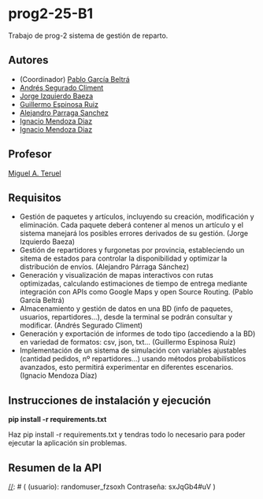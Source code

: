 # prog2-25-B1
Trabajo de prog-2 sistema de gestión de reparto.

## Autores
* (Coordinador) [Pablo García Beltrá](https://github.com/pgb64)
* [Andrés Segurado Climent](https://github.com/Bonew24)
* [Jorge Izquierdo Baeza](https://github.com/jorgeizquierdo-git)
* [Guillermo Espinosa Ruiz](https://github.com/ruukhaUA)
* [Alejandro Parraga Sanchez](https://github.com/w4lexf)
* [Ignacio Mendoza Diaz](https://github.com/w4lexf)
* [Ignacio Mendoza Diaz](https://github.com/imd24)

## Profesor
[Miguel A. Teruel](https://github.com/materuel-ua)

## Requisitos
* Gestión de paquetes y artículos, incluyendo su creación, modificación y eliminación. Cada paquete deberá contener al menos un artículo y el sistema manejará los posibles errores derivados de su gestión. (Jorge Izquierdo Baeza)  
* Gestión de repartidores y furgonetas por provincia, estableciendo un sitema de estados para controlar la disponibilidad y optimizar la distribución de envíos.  (Alejandro Párraga Sánchez) 
* Generación y visualización de mapas interactivos con rutas optimizadas, calculando estimaciones de tiempo de entrega mediante integración con APIs como Google Maps y open Source Routing. (Pablo García Beltrá) 
* Almacenamiento y gestión de datos en una BD (info de paquetes, usuarios, repartidores...), desde la terminal se podrán consultar y modificar. (Andrés Segurado Climent) 
* Generación y exportación de informes de todo tipo (accediendo a la BD) en variedad de formatos: csv, json, txt... (Guillermo Espinosa Ruíz) 
* Implementación de un sistema de simulación con variables ajustables (cantidad pedidos, nº repartidores...) usando métodos probabilísticos avanzados, esto permitirá experimentar en diferentes escenarios. (Ignacio Mendoza Díaz) 

## Instrucciones de instalación y ejecución
[//]: # (En primer lugar hay que activar el entorno virtual, para ello, ejecuta en la terminal el siguiente comando: python -m venv venvpaquetes) 
[//]: # (luego: source entorno_virtual/bin/activate.)
[//]: # (IMPORTANTE: No ejecutar en thonny, usar Visual Studio)

[//]: # (Ahora procedemos a instalar todas las dependencias:)

**pip install -r requirements.txt**

Haz pip install -r requirements.txt y tendras todo lo necesario para poder ejecutar la aplicación sin problemas.


## Resumen de la API
[//]: # (Para comenzar a usar la app en Visual Studio abre dos terminales a la vez, en el primero ejecuta: python run_server.py)
[//]: # (Luego en la segunda terminal ejecuta: python main.py con esto ya se podrá ver la interfaz de la app)
[//]: # ( (usuario): randomuser_fzsoxh  Contraseña: sxJqGb4#uV )

